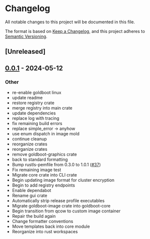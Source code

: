 # Changelog
All notable changes to this project will be documented in this file.

The format is based on [Keep a Changelog](https://keepachangelog.com/en/1.0.0/),
and this project adheres to [Semantic Versioning](https://semver.org/spec/v2.0.0.html).

## [Unreleased]

## [0.0.1](https://github.com/fossable/goldboot/releases/tag/goldboot-registry-v0.0.1) - 2024-05-12

### Other
- re-enable goldboot linux
- update readme
- restore registry crate
- merge registry into main crate
- update dependencies
- replace log with tracing
- fix remaining build errors
- replace simple_error -> anyhow
- use enum dispatch in image mold
- continue cleanup
- reorganize crates
- reorganize crates
- remove goldboot-graphics crate
- back to standard formatting
- Bump rustls-pemfile from 0.3.0 to 1.0.1 ([#37](https://github.com/fossable/goldboot/pull/37))
- Fix remaining image test
- Migrate core crate into CLI crate
- Begin updating image format for cluster encryption
- Begin to add registry endpoints
- Enable dependabot
- Rename gui crate
- Automatically strip release profile executables
- Migrate goldboot-image crate into goldboot-core
- Begin transition from qcow to custom image container
- Repair the build again
- Change formatter conventions
- Move templates back into core module
- Reorganize into rust workspaces
